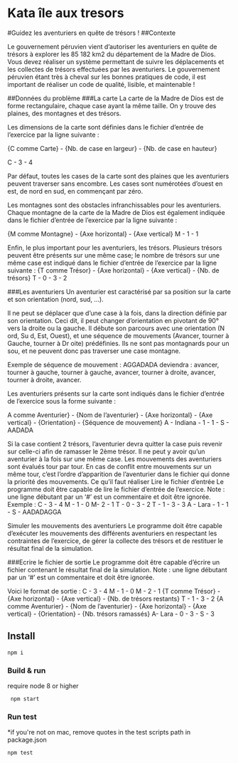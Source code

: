 # Kata île aux tresors  
#Guidez les aventuriers en quête de trésors !
##Contexte

Le gouvernement péruvien vient d’autoriser les aventuriers en quête de trésors à explorer les 85 182
km2 du département de la Madre de Dios. Vous devez réaliser un système permettant de suivre les
déplacements et les collectes de trésors effectuées par les aventuriers. Le gouvernement péruvien
étant très à cheval sur les bonnes pratiques de code, il est important de réaliser un code de qualité,
lisible, et maintenable !

##Données du problème
###La carte
La carte de la Madre de Dios est de forme rectangulaire, chaque case ayant la même taille. On y
trouve des plaines, des montagnes et des trésors.

Les dimensions de la carte sont définies dans le fichier d’entrée de l’exercice par la ligne suivante :

{C comme Carte} - {Nb. de case en largeur} - {Nb. de case en hauteur}

C​ - 3 - 4

Par défaut, toutes les cases de la carte sont des plaines que les aventuriers peuvent traverser sans encombre. Les cases sont numérotées d’ouest en est, de nord en sud, en commençant par zéro.

Les montagnes sont des obstacles infranchissables pour les aventuriers. Chaque montagne de la
carte de la Madre de Dios est également indiquée dans le fichier d’entrée de l’exercice par la ligne
suivante :

{M comme Montagne} - {Axe horizontal} - {Axe vertical}
M​ - 1 - 1

Enfin, le plus important pour les aventuriers, les trésors. Plusieurs trésors peuvent être présents sur
une même case; le nombre de trésors sur une même case est indiqué dans le fichier d’entrée de
l’exercice par la ligne suivante :
{T comme Trésor} - {Axe horizontal} - {Axe vertical} - {Nb. de trésors}
T​ - 0 - 3 - 2


###Les aventuriers
Un aventurier est caractérisé par sa position sur la carte et son orientation (nord, sud, ...). 

Il ne peut
se déplacer que d’une case à la fois, dans la direction définie par son orientation. Ceci dit, il
peut changer d’orientation en pivotant de 90° vers la droite ou la gauche. Il débute son parcours avec une orientation (N​ord, Su​ d, E​st, O​uest), et une séquence de mouvements (A​vancer, tourner à G​auche, tourner à Dr​ oite) prédéfinies. Ils ne sont pas montagnards pour un sou, et ne peuvent donc pas traverser une case montagne.

Exemple de séquence de mouvement :
AGGADADA ​deviendra : avancer, tourner à gauche, tourner à gauche, avancer, tourner à droite, avancer, tourner à droite, avancer.

Les aventuriers présents sur la carte sont indiqués dans le fichier d’entrée de l’exercice sous la forme
suivante :

 A comme Aventurier} - {Nom de l’aventurier} - {Axe horizontal} - {Axe vertical} - {Orientation} - {Séquence de mouvement}
A​ - Indiana - 1 - 1 - S - AADADA

Si la case contient 2 trésors, l’aventurier devra quitter la case puis revenir sur celle-ci afin de ramasser le 2ème
trésor.
Il ne peut y avoir qu’un aventurier à la fois sur une même case. Les mouvements des aventuriers sont
évalués tour par tour. En cas de conflit entre mouvements sur un même tour, c’est l’ordre d’apparition
de l’aventurier dans le fichier qui donne la priorité des mouvements.
Ce qu’il faut réaliser
Lire le fichier d’entrée
Le programme doit être capable de lire le fichier d’entrée de l’exercice.
Note : une ligne débutant par un ‘#’ est un commentaire et doit être ignorée.
Exemple :
C​ - 3 - 4
M​ - 1 - 0
M​ - 2 - 1
T​ - 0 - 3 - 2
T​ - 1 - 3 - 3
A​ - Lara - 1 - 1 - S - AADADAGGA

Simuler les mouvements des aventuriers
Le programme doit être capable d’exécuter les mouvements des différents aventuriers en respectant les contraintes de l’exercice, de gérer la collecte des trésors et de restituer le résultat final de la simulation.

###Ecrire le fichier de sortie
Le programme doit être capable d’écrire un fichier contenant le résultat final de la simulation.
Note : une ligne débutant par un ‘#’ est un commentaire et doit être ignorée.

Voici le format de sortie :
C​ - 3 - 4
M​ - 1 - 0
M​ - 2 - 1
{T comme Trésor} - {Axe horizontal} - {Axe vertical} - {Nb. de trésors
restants}
T​ - 1 - 3 - 2
{A comme Aventurier} - {Nom de l’aventurier} - {Axe horizontal} - {Axe
vertical} - {Orientation} - {Nb. trésors ramassés}
A​ - Lara - 0 - 3 - S - 3


## Install  
    npm i  

### Build & run  
require node 8 or higher

     npm start  

### Run test
*if you're not on mac, remove quotes in the test scripts path in package.json

    npm test  
   